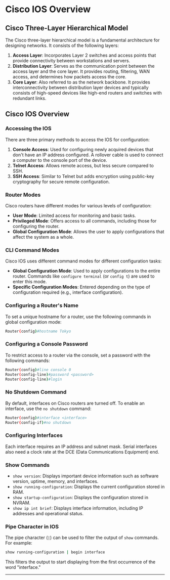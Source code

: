 
# Cisco IOS Overview

## Cisco Three-Layer Hierarchical Model

The Cisco three-layer hierarchical model is a fundamental architecture for designing networks. It consists of the following layers:

1. **Access Layer**: Incorporates Layer 2 switches and access points that provide connectivity between workstations and servers.
2. **Distribution Layer**: Serves as the communication point between the access layer and the core layer. It provides routing, filtering, WAN access, and determines how packets access the core.
3. **Core Layer**: Also referred to as the network backbone. It provides interconnectivity between distribution layer devices and typically consists of high-speed devices like high-end routers and switches with redundant links.

## Cisco IOS Overview

### Accessing the IOS

There are three primary methods to access the IOS for configuration:

1. **Console Access**: Used for configuring newly acquired devices that don't have an IP address configured. A rollover cable is used to connect a computer to the console port of the device.
2. **Telnet Access**: Allows remote access, but less secure compared to SSH.
3. **SSH Access**: Similar to Telnet but adds encryption using public-key cryptography for secure remote configuration.

### Router Modes

Cisco routers have different modes for various levels of configuration:

- **User Mode**: Limited access for monitoring and basic tasks.
- **Privileged Mode**: Offers access to all commands, including those for configuring the router.
- **Global Configuration Mode**: Allows the user to apply configurations that affect the system as a whole.

### CLI Command Modes

Cisco IOS uses different command modes for different configuration tasks:

- **Global Configuration Mode**: Used to apply configurations to the entire router. Commands like `configure terminal` (or `config t`) are used to enter this mode.
- **Specific Configuration Modes**: Entered depending on the type of configuration required (e.g., interface configuration).

### Configuring a Router's Name

To set a unique hostname for a router, use the following commands in global configuration mode:

```bash
Router(config)#hostname Tokyo
```

### Configuring a Console Password

To restrict access to a router via the console, set a password with the following commands:

```bash
Router(config)#line console 0
Router(config-line)#password <password>
Router(config-line)#login
```

### No Shutdown Command

By default, interfaces on Cisco routers are turned off. To enable an interface, use the `no shutdown` command:

```bash
Router(config)#interface <interface>
Router(config-if)#no shutdown
```

### Configuring Interfaces

Each interface requires an IP address and subnet mask. Serial interfaces also need a clock rate at the DCE (Data Communications Equipment) end.

### Show Commands

- `show version`: Displays important device information such as software version, uptime, memory, and interfaces.
- `show running-configuration`: Displays the current configuration stored in RAM.
- `show startup-configuration`: Displays the configuration stored in NVRAM.
- `show ip int brief`: Displays interface information, including IP addresses and operational status.

### Pipe Character in IOS

The pipe character (`|`) can be used to filter the output of `show` commands. For example:

```bash
show running-configuration | begin interface
```

This filters the output to start displaying from the first occurrence of the word "interface."

---
